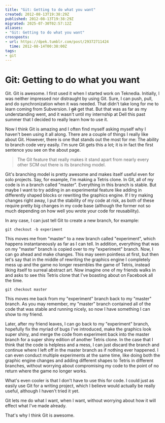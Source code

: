 ```yaml
---
title: "Git: Getting to do what you want"
created: 2012-08-13T19:38:29Z
published: 2012-08-13T19:38:29Z
migrated: 2025-07-30T02:57:12Z
aliases:
- "Git: Getting to do what you want"
crossposts:
- url: https://dpek.tumblr.com/post/29372711424
  time: 2012-08-14T00:38:00Z
tags:
- git
---
```


# Git: Getting to do what you want

Git. Git is awesome. I first used it when I started work on Teknedia. Initially, I was neither impressed nor distraught by using Git. Sure, I can push, pull, and do synchronization when it was needed. That didn't take long for me to learn coming from Subversion. I ~~git~~ get that. But that was as far as my understanding went, and it wasn't until my internship at Dell this past summer that I decided to really learn how to use it.

Now I think Git is amazing and I often find myself asking myself why I haven't been using it all along. There are a couple of things I really like about Git. However, there is one that stands out the most for me: The ability to branch code very easily. I'm sure Git gets this a lot; it is in fact the first sentence you see on the about page.

> The Git feature that really makes it stand apart from nearly every other SCM out there is its branching model.

Git's branching model is pretty awesome and makes itself useful even for solo projects. Say, for example, I'm making a Tetris clone. In Git, all of my code is in a branch called "master". Everything in this branch is stable. But maybe I want to try adding in an experimental feature like adding in differently shaped blocks or rewriting the graphics engine. If I try making changes right away, I put the stability of my code at risk, as both of these require pretty big changes in my code base (although the former not so much depending on how well you wrote your code for reusability).

In any case, I can just tell Git to create a new branch, for example:

```
git checkout -b experiment
```

This moves me from "master" to a new branch called "experiment", which happens instantaneously as far as I can tell. In addition, everything that was on my "master" branch is copied over to my "experiment" branch. Now, I can go ahead and make changes. This may seem pointless at first, but then let's say that in the middle of rewriting the graphics engine I completely mess up and the game no longer resembles the game of Tetris, instead liking itself to surreal abstract art. Now imagine one of my friends walks in and asks to see this Tetris clone that I've boasting about on Facebook all the time.

```
git checkout master
```

This moves me back from my "experiment" branch back to my "master" branch. As you may remember, my "master" branch contained all of the code that was stable and running nicely, so now I have something I can show to my friend.

Later, after my friend leaves, I can go back to my "experiment" branch, hopefully fix the myriad of bugs I've introduced, make the graphics look super shiny, and merge the code from experiment back into the master branch for a super shiny edition of another Tetris clone. In the case that I think that the code is helpless and a mess, I can just discard the branch and continue where I left off in the master branch as if nothing ever happened. I can even conduct multiple experiments at the same time, like doing both the graphic engine changes and adding different shapes to Tetris in different branches, without worrying about compromising my code to the point of no return where the game no longer works.

What's even cooler is that I don't have to use this for code. I could just as easily use Git for a writing project, which I believe would actually be really useful, although I haven't tried it yet.

Git lets me do what I want, when I want, without worrying about how it will effect what I've made already.

That's why I think Git is awesome.
